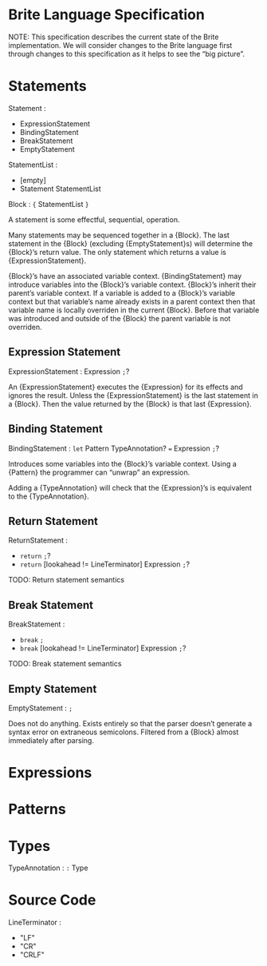 Brite Language Specification
============================

NOTE: This specification describes the current state of the Brite implementation. We will consider changes to the Brite language first through changes to this specification as it helps to see the “big picture”.

# Statements

Statement :
  - ExpressionStatement
  - BindingStatement
  - BreakStatement
  - EmptyStatement

StatementList :
  - [empty]
  - Statement StatementList

Block : `{` StatementList `}`

A statement is some effectful, sequential, operation.

Many statements may be sequenced together in a {Block}. The last statement in the {Block} (excluding {EmptyStatement}s) will determine the {Block}’s return value. The only statement which returns a value is {ExpressionStatement}.

{Block}’s have an associated variable context. {BindingStatement} may introduce variables into the {Block}’s variable context. {Block}’s inherit their parent’s variable context. If a variable is added to a {Block}’s variable context but that variable’s name already exists in a parent context then that variable name is locally overriden in the current {Block}. Before that variable was introduced and outside of the {Block} the parent variable is not overriden.

## Expression Statement

ExpressionStatement : Expression `;`?

An {ExpressionStatement} executes the {Expression} for its effects and ignores the result. Unless the {ExpressionStatement} is the last statement in a {Block}. Then the value returned by the {Block} is that last {Expression}.

## Binding Statement

BindingStatement : `let` Pattern TypeAnnotation? `=` Expression `;`?

Introduces some variables into the {Block}’s variable context. Using a {Pattern} the programmer can “unwrap” an expression.

Adding a {TypeAnnotation} will check that the {Expression}’s is equivalent to the {TypeAnnotation}.

## Return Statement

ReturnStatement :
  - `return` `;`?
  - `return` [lookahead != LineTerminator] Expression `;`?

TODO: Return statement semantics

## Break Statement

BreakStatement :
  - `break` `;`
  - `break` [lookahead != LineTerminator] Expression `;`?

TODO: Break statement semantics

## Empty Statement

EmptyStatement : `;`

Does not do anything. Exists entirely so that the parser doesn’t generate a syntax error on extraneous semicolons. Filtered from a {Block} almost immediately after parsing.

# Expressions

# Patterns

# Types

TypeAnnotation : `:` Type

# Source Code

LineTerminator :
  - "LF"
  - "CR"
  - "CRLF"
